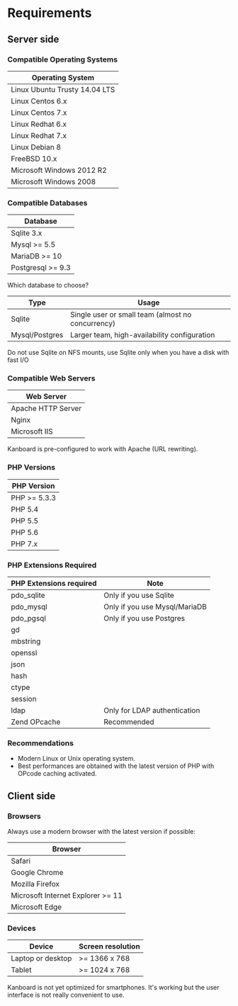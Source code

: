 Requirements
============

Server side
-----------

### Compatible Operating Systems

| Operating System               |
|--------------------------------|
| Linux Ubuntu Trusty 14.04 LTS  |
| Linux Centos 6.x               |
| Linux Centos 7.x               |
| Linux Redhat 6.x               |
| Linux Redhat 7.x               |
| Linux Debian 8                 |
| FreeBSD 10.x                   |
| Microsoft Windows 2012 R2      |
| Microsoft Windows 2008         |

### Compatible Databases

| Database           |
|--------------------|
| Sqlite 3.x         |
| Mysql >= 5.5       |
| MariaDB >= 10      |
| Postgresql >= 9.3  |

Which database to choose?

| Type            | Usage                                               |
|-----------------|-----------------------------------------------------|
| Sqlite          | Single user or small team (almost no concurrency)   |
| Mysql/Postgres  | Larger team, high-availability configuration        |

Do not use Sqlite on NFS mounts, use Sqlite only when you have a disk with fast I/O

### Compatible Web Servers

| Web Server         |
|--------------------|
| Apache HTTP Server |
| Nginx              |
| Microsoft IIS      |

Kanboard is pre-configured to work with Apache (URL rewriting).

### PHP Versions

| PHP Version    |
|----------------|
| PHP >= 5.3.3   |
| PHP 5.4        |
| PHP 5.5        |
| PHP 5.6        |
| PHP 7.x        |

### PHP Extensions Required

| PHP Extensions required    | Note                          |
|----------------------------|-------------------------------|
| pdo_sqlite                 | Only if you use Sqlite        |
| pdo_mysql                  | Only if you use Mysql/MariaDB |
| pdo_pgsql                  | Only if you use Postgres      |
| gd                         |                               |
| mbstring                   |                               |
| openssl                    |                               |
| json                       |                               |
| hash                       |                               |
| ctype                      |                               |
| session                    |                               |
| ldap                       | Only for LDAP authentication  |
| Zend OPcache               | Recommended                   |

### Recommendations

- Modern Linux or Unix operating system.
- Best performances are obtained with the latest version of PHP with OPcode caching activated.

Client side
-----------

### Browsers

Always use a modern browser with the latest version if possible:

| Browser                               |
|---------------------------------------|
| Safari                                |
| Google Chrome                         |
| Mozilla Firefox                       |
| Microsoft Internet Explorer >= 11     |
| Microsoft Edge                        |

### Devices

| Device            | Screen resolution  |
|-------------------|--------------------|
| Laptop or desktop | >= 1366 x 768      |
| Tablet            | >= 1024 x 768      |

Kanboard is not yet optimized for smartphones. It's working but the user interface is not really convenient to use.
